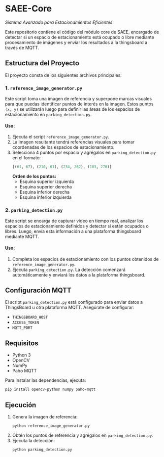 # SAEE-Core
 
_Sistema Avanzado para Estacionamientos Eficientes_

Este repositorio contiene el código del módulo core de SAEE, encargado de detectar si un espacio de estacionamiento está ocupado o libre mediante procesamiento de imágenes y enviar los resultados a la thingsboard a través de MQTT.

## Estructura del Proyecto

El proyecto consta de los siguientes archivos principales:

### 1. `reference_image_generator.py`
Este script toma una imagen de referencia y superpone marcas visuales para que puedas identificar puntos de interés en la imagen. Estos puntos `(x, y)` se utilizarán luego para definir las áreas de los espacios de estacionamiento en `parking_detection.py`.

#### Uso:
1. Ejecuta el script `reference_image_generator.py`.
2. La imagen resultante tendrá referencias visuales para tomar coordenadas de los espacios de estacionamiento.
3. Selecciona 4 puntos por espacio y agrégalos en `parking_detection.py` en el formato:
   ```python
   [(61, 67), (210, 61), (234, 262), (103, 276)]
   ```
   **Orden de los puntos:**
   - Esquina superior izquierda
   - Esquina superior derecha
   - Esquina inferior derecha
   - Esquina inferior izquierda

### 2. `parking_detection.py`
Este script se encarga de capturar video en tiempo real, analizar los espacios de estacionamiento definidos y detectar si están ocupados o libres. Luego, envía esta información a una plataforma thingsboard mediante MQTT.

#### Uso:
1. Completa los espacios de estacionamiento con los puntos obtenidos de `reference_image_generator.py`.
2. Ejecuta `parking_detection.py`. La detección comenzará automáticamente y enviará los datos a la plataforma thingsboard.

## Configuración MQTT
El script `parking_detection.py` está configurado para enviar datos a ThingsBoard u otra plataforma MQTT. Asegúrate de configurar:
- `THINGSBOARD_HOST`
- `ACCESS_TOKEN`
- `MQTT_PORT`

## Requisitos
- Python 3
- OpenCV
- NumPy
- Paho MQTT

Para instalar las dependencias, ejecuta:
```bash
pip install opencv-python numpy paho-mqtt
```

## Ejecución
1. Genera la imagen de referencia:
   ```bash
   python reference_image_generator.py
   ```
2. Obtén los puntos de referencia y agrégalos en `parking_detection.py`.
3. Ejecuta la detección:
   ```bash
   python parking_detection.py
   ```

